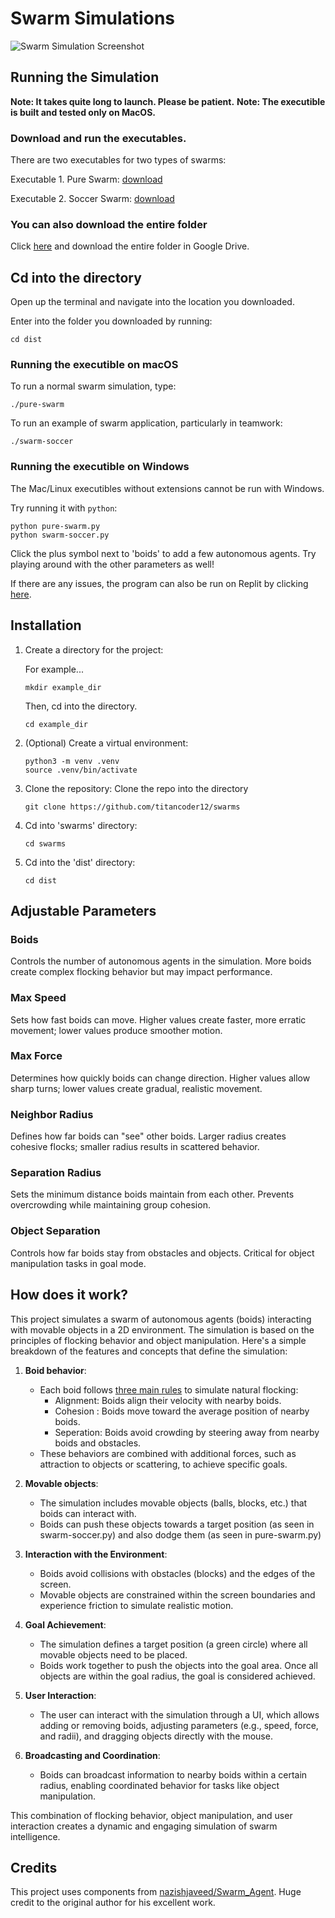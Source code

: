 # Swarm Simulations

![Swarm Simulation Screenshot](https://github.com/titancoder12/swarms/blob/main/Cover.png)

## Running the Simulation
**Note: It takes quite long to launch. Please be patient.**
**Note: The executible is built and tested only on MacOS.**

### Download and run the executables.
There are two executables for two types of swarms:

Executable 1. Pure Swarm: 
[download](https://drive.google.com/file/d/1oJgk7xt0dHocAXpRzU_tmRSDZpqCQ39L/view?usp=drive_link)

Executable 2. Soccer Swarm:
[download](https://drive.google.com/file/d/1QCGxuCZWEL1eOjKh03M5Cww9WggqVLOn/view?usp=drive_link)

### You can also download the entire folder
Click [here](https://drive.google.com/drive/folders/1dNAaib_xn4cwSS-aUe3-A7wl6IEqxnNz?usp=drive_link) and download the entire folder in Google Drive.

## Cd into the directory
Open up the terminal and navigate into the location you downloaded.

Enter into the folder you downloaded by running:
```
cd dist
```

### Running the executible on macOS

To run a normal swarm simulation, type:
```
./pure-swarm
```
To run an example of swarm application, particularly in teamwork:
```
./swarm-soccer
```

### Running the executible on Windows

The Mac/Linux executibles without extensions cannot be run with Windows. 

Try running it with `python`:
```
python pure-swarm.py
python swarm-soccer.py
```

Click the plus symbol next to 'boids' to add a few autonomous agents. Try playing around with the other parameters as well!

If there are any issues, the program can also be run on Replit by clicking [here](https://replit.com/@babytitanlin/Swarm-Simulations).

## Installation
1. Create a directory for the project:

    For example...
    ```
    mkdir example_dir
    ```
    Then, cd into the directory.
    ```
    cd example_dir
    ```

2. (Optional) Create a virtual environment:
    ```
    python3 -m venv .venv
    source .venv/bin/activate
    ```
3. Clone the repository:
    Clone the repo into the directory
    ```
    git clone https://github.com/titancoder12/swarms
    ```

5. Cd into 'swarms' directory:
    ```
    cd swarms
    ```

4. Cd into the 'dist' directory:
    ```
    cd dist
    ```

## Adjustable Parameters

### **Boids**
Controls the number of autonomous agents in the simulation. More boids create complex flocking behavior but may impact performance.

### **Max Speed**
Sets how fast boids can move. Higher values create faster, more erratic movement; lower values produce smoother motion.

### **Max Force**
Determines how quickly boids can change direction. Higher values allow sharp turns; lower values create gradual, realistic movement.

### **Neighbor Radius**
Defines how far boids can "see" other boids. Larger radius creates cohesive flocks; smaller radius results in scattered behavior.

### **Separation Radius**
Sets the minimum distance boids maintain from each other. Prevents overcrowding while maintaining group cohesion.

### **Object Separation**
Controls how far boids stay from obstacles and objects. Critical for object manipulation tasks in goal mode.

## How does it work?
This project simulates a swarm of autonomous agents (boids) interacting with movable objects in a 2D environment. The simulation is based on the principles of flocking behavior and object manipulation. Here's a simple breakdown of the features and concepts that define the simulation:
1. **Boid behavior**:
    * Each boid follows [three main rules](https://en.wikipedia.org/wiki/Boids) to simulate natural flocking:
        * Alignment: Boids align their velocity with nearby boids.
        * Cohesion : Boids move toward the average position of nearby boids.
        * Seperation: Boids avoid crowding by steering away from nearby boids and obstacles.
    * These behaviors are combined with additional forces, such as attraction to objects or scattering, to achieve specific goals.

2. **Movable objects**:
    * The simulation includes movable objects (balls, blocks, etc.) that boids can interact with.
    * Boids can push these objects towards a target position (as seen in swarm-soccer.py) and also dodge them (as seen in pure-swarm.py)

3. **Interaction with the Environment**:
    * Boids avoid collisions with obstacles (blocks) and the edges of the screen.
    * Movable objects are constrained within the screen boundaries and experience friction to simulate realistic motion.

4. **Goal Achievement**:
    * The simulation defines a target position (a green circle) where all movable objects need to be placed.
    * Boids work together to push the objects into the goal area. Once all objects are within the goal radius, the goal is considered achieved.

5. **User Interaction**:
    * The user can interact with the simulation through a UI, which allows adding or removing boids, adjusting parameters (e.g., speed, force, and radii), and dragging objects directly with the mouse.

6. **Broadcasting and Coordination**:
    * Boids can broadcast information to nearby boids within a certain radius, enabling coordinated behavior for tasks like object manipulation.

This combination of flocking behavior, object manipulation, and user interaction creates a dynamic and engaging simulation of swarm intelligence.


## Credits
This project uses components from [nazishjaveed/Swarm_Agent](https://github.com/nazishjaveed/Swarm_Agent). Huge credit to the original author for his excellent work.
